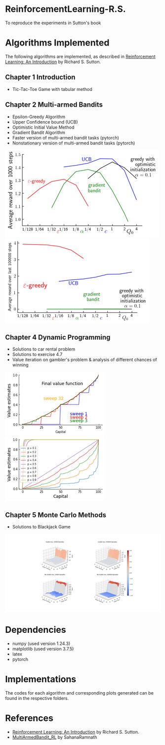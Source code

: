 # ReinforcementLearning-R.S.
To reproduce the experiments in Sutton's book

# Algorithms Implemented
The following algorithms are implemented, as described in [Reinforcement Learning: An Introduction](http://incompleteideas.net/book/RLbook2020trimmed.pdf) by Richard S. Sutton.

## Chapter 1 Introduction  
- Tic-Tac-Toe Game with tabular method

## Chapter 2 Multi-armed Bandits 
- Epsilon-Greedy Algorithm
- Upper Confidence bound (UCB)
- Optimistic Initial Value Method
- Gradient Bandit Algorithm
- Faster version of multi-armed bandit tasks (pytorch)
- Nonstationary version of multi-armed bandit tasks (pytorch)

![Stationary](https://github.com/erxiong0/ReinforcementLearning-R.S./blob/main/Chapter2-Multi-armed-Bandits/ordinary_version/parameter-study-of-various-bandit-methods.png)
![Nonstationary](https://github.com/erxiong0/ReinforcementLearning-R.S./blob/main/Chapter2-Multi-armed-Bandits/nonStationary_bandit_testbed/figure.png)

## Chapter 4 Dynamic Programming  
- Solutions to car rental problem
- Solutions to exercise 4.7
- Value iteration on gambler's problem & analysis of different chances of winning

![](https://github.com/erxiong0/ReinforcementLearning-R.S./blob/main/Chapter4-DynamicProgramming/GamblersProblem/gamblerGame_value.png)
![](https://github.com/erxiong0/ReinforcementLearning-R.S./blob/main/Chapter4-DynamicProgramming/GamblersProblem/gamblerGame_prob.png)

## Chapter 5 Monte Carlo Methods
- Solutions to Blackjack Game

![](https://github.com/erxiong0/ReinforcementLearning-R.S./blob/main/Chapter5-MonteCarloMethods/monte_carlo_on_policy.png)

# Dependencies  
- numpy (used version 1.24.3)
- matplotlib (used version 3.7.5)
- latex
- pytorch

# Implementations  
The codes for each algorithm and corresponding plots generated can be found in the respective folders.  


# References  
- [Reinforcement Learning: An Introduction](http://incompleteideas.net/book/RLbook2020trimmed.pdf) by Richard S. Sutton.
- [MultiArmedBandit_RL](https://github.com/SahanaRamnath/MultiArmedBandit_RL/tree/master) by SahanaRamnath

